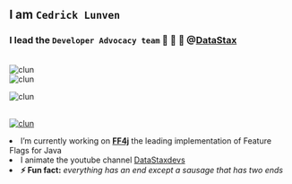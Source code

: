 ## I am `Cedrick Lunven` 

### I lead the `Developer Advocacy team` 🥑 🥑 🥑 @[DataStax](datastax.com)

<p>&nbsp;
  <br/><img align="left" src="https://github-readme-stats.vercel.app/api?username=clun&show_icons=true&locale=en" alt="clun" />
  <br/><img align="center" src="https://github-readme-stats.vercel.app/api/top-langs?username=clun&show_icons=true&locale=en&layout=compact" alt="clun" />
 
</p>

<p align="left"> <img src="https://komarev.com/ghpvc/?username=clun&label=Profile%20views&color=0e75b6&style=flat" alt="clun" /> </p>


<p align="left"> <a href="https://github.com/ryo-ma/github-profile-trophy">
   <br/>
   <img src="https://github-profile-trophy.vercel.app/?username=clun" alt="clun" />
</a> 
</p>
<p>
  <li>I’m currently working on <b><a href="ff4j.org"/>FF4j</a></b> the leading implementation of Feature Flags for Java
  <li>I animate the youtube channel <a href="https://www.youtube.com/c/DataStaxDevs">DataStaxdevs</a>
<li><b>⚡ Fun fact:</b> <i>everything has an end except a sausage that has two ends</i>
</p>

